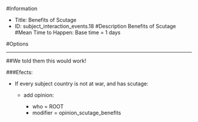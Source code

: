 #Information
 - Title: Benefits of Scutage
 - ID: subject_interaction_events.18
#Description
Benefits of Scutage
#Mean Time to Happen:
Base time = 1 days

#Options

___
##We told them this would work!

###Efects:<ul><li>If every subject country is not at war, and  has scutage:</li><ul><li>add opinion:</li><ul><li>who = ROOT</li><li>modifier = opinion_scutage_benefits</li></ul></ul></ul>
